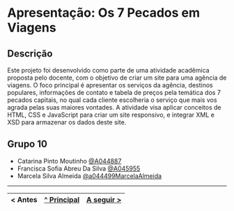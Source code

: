 # Apresentação: Os 7 Pecados em Viagens 

## Descrição
Este projeto foi desenvolvido como parte de uma atividade acadêmica proposta pelo docente, com o objetivo de criar um site para uma agência de viagens. O foco principal é apresentar os serviços da agência, destinos populares, informações de contato e tabela de preços pela temática dos 7 pecados capitais, no qual cada cliente escolheria o serviço que mais vos agrada pelas suas maiores vontades. A atividade visa aplicar conceitos de HTML, CSS e JavaScript para criar um site responsivo, e integrar XML e XSD para armazenar os dados deste site.


## Grupo 10

* Catarina Pinto Moutinho [@A044887](https://github.com/A044887)
* Francisca Sofia Abreu Da Silva [@A045955](https://github.com/A045955)
* Marcela Silva Almeida [@a044499MarcelaAlmeida](https://github.com/a044499MarcelaAlmeida)



---


< Antes | [^ Principal](../../../) | [A seguir >]()
:--- | :---: | ---: 
